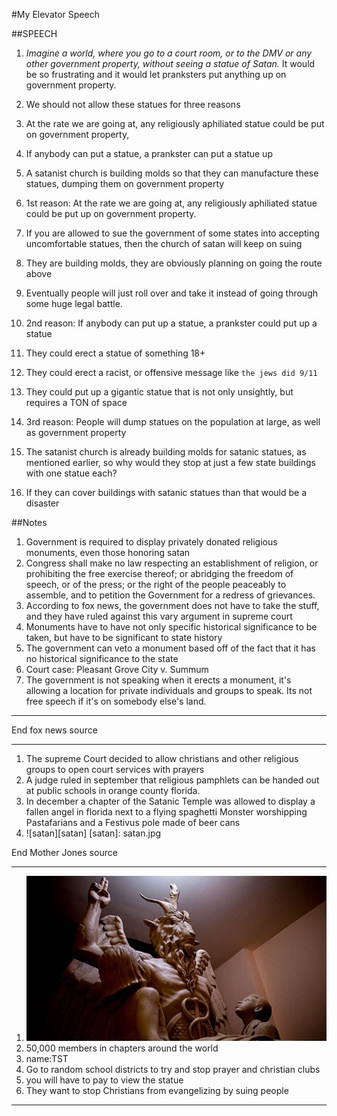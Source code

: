 #My Elevator Speech

##SPEECH

1. _Imagine a world, where you go to a court room, or to the DMV or any other government property, without seeing a statue of Satan._ It would be so frustrating and it would let pranksters put anything up on government property. 
1. We should not allow these statues for three reasons
  1. At the rate we are going at, any religiously aphiliated statue could be put on government property, 
  1. If anybody can put a statue, a prankster can put a statue up
  1. A satanist church is building molds so that they can manufacture these statues, dumping them on government property

1. 1st reason: At the rate we are going at, any religiously aphiliated statue could be put up on government property.
  1. If you are allowed to sue the government of some states into accepting uncomfortable statues, then the church of satan will keep on suing
  1. They are building molds, they are obviously planning on going the route above
  1. Eventually people will just roll over and take it instead of going through some huge legal battle.


1. 2nd reason: If anybody can put up a statue, a prankster could put up a statue
  1. They could erect a statue of something 18+
  1. They could erect a racist, or offensive message like `the jews did 9/11`
  1. They could put up a gigantic statue that is not only unsightly, but requires a TON of space


1. 3rd reason: People will dump statues on the population at large, as well as government property
  1. The satanist church is already building molds for satanic statues, as mentioned earlier, so why would they stop at just a few state buildings with one statue each?
  1. If they can cover buildings with satanic statues than that would be a disaster



##Notes
1. Government is required to display privately donated religious monuments, even those honoring satan
1. Congress shall make no law respecting an establishment of religion, or prohibiting the free exercise thereof; or abridging the freedom of speech, or of the press; or the right of the people peaceably to assemble, and to petition the Government for a redress of grievances. 
1. According to fox news, the government does not have to take the stuff, and they have ruled against this vary argument in supreme court
1. Monuments have to have not only specific historical significance to be taken, but have to be significant to state history
1. The government can veto a monument based off of the fact that it has no historical significance to the state
1. Court case: Pleasant Grove City v. Summum
1. The government is not speaking when it erects a monument, it's allowing a location for private individuals and groups to speak. Its not free speech if it's on somebody else's land. 

---

End fox news source

---

1. The supreme Court decided to allow christians and other religious groups to open court services with prayers
1. A judge ruled in september that religious pamphlets can be handed out at public schools in orange county florida. 
1. In december a chapter of the Satanic Temple was allowed to display a fallen angel in florida next to a flying spaghetti Monster worshipping Pastafarians and a Festivus pole made of beer cans
1. ![satan][satan]
[satan]: satan.jpg

End Mother Jones source

---

[satan2]: satan2.jpg
1. ![satan2][satan2]
1. 50,000 members in chapters around the world
1. name:TST
1. Go to random school districts to try and stop prayer and christian clubs
1. you will have to pay to view the statue
1. They want to stop Christians from evangelizing by suing people 

---

